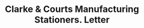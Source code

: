 ---
doi: 10.7916/D8MW3V8N
date_other: '1911'
date_other_textual: '1911'
form: correspondence
genre:
- Letters (correspondence)
name:
- Clarke & Courts Manufacturing Stationers
object_in_context_url: https://biggert.cul.columbia.edu/items/view/ave_biggert_01569
subject_hierarchical_geographic:
- Galveston, Texas, United States
subject_name:
- Clarke & Courts Manufacturing Stationers
title: Clarke & Courts Manufacturing Stationers. Letter
sort_title: Clarke & Courts Manufacturing Stationers. Letter
call_number: ave_biggert_01569
coordinates:
- 29.28111111111111,-94.82583333333334
pid: ave_biggert_01569
identifiers: ave_biggert_01569
thumbnail: https://derivativo-2.library.columbia.edu/iiif/2/ldpd:343903/full/!256,256/0/native.jpg
permalink: /biggert/ave_biggert_01569/
layout: iiif-image-page
---